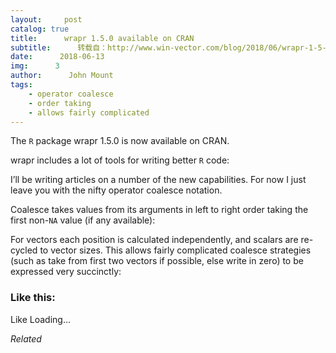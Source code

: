 ```yaml
---
layout:     post
catalog: true
title:      wrapr 1.5.0 available on CRAN
subtitle:      转载自：http://www.win-vector.com/blog/2018/06/wrapr-1-5-0-available-on-cran/
date:      2018-06-13
img:      3
author:      John Mount
tags:
    - operator coalesce
    - order taking
    - allows fairly complicated
---
```


The `R` package wrapr 1.5.0 is now available on CRAN.

wrapr includes a lot of tools for writing better `R` code:

I’ll be writing articles on a number of the new capabilities. For now I just leave you with the nifty operator coalesce notation.




Coalesce takes values from its arguments in left to right order taking the first non-`NA` value (if any available):

For vectors each position is calculated independently, and scalars are re-cycled to vector sizes. This allows fairly complicated coalesce strategies (such as take from first two vectors if possible, else write in zero) to be expressed very succinctly:

### Like this:

Like Loading...


*Related*

